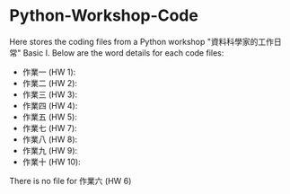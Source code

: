 # Python-Workshop-Code
Here stores the coding files from a Python workshop "資料科學家的工作日常" Basic I. Below are the word details for each code files:

* 作業一 (HW 1): 
* 作業二 (HW 2):
* 作業三 (HW 3):
* 作業四 (HW 4):
* 作業五 (HW 5):
* 作業七 (HW 7):
* 作業八 (HW 8):
* 作業九 (HW 9):
* 作業十 (HW 10):

There is no file for 作業六 (HW 6) 
